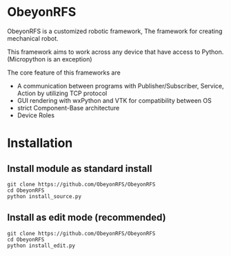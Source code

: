 # ObeyonRFS

ObeyonRFS is a customized robotic framework, The framework for creating mechanical robot.

This framework aims to work across any device that have access to Python. (Micropython is an exception)

The core feature of this frameworks are
- A communication between programs with Publisher/Subscriber, Service, Action by utilizing TCP protocol
- GUI rendering with wxPython and VTK for compatibility between OS
- strict Component-Base architecture
- Device Roles

# Installation

## Install module as standard install
```
git clone https://github.com/ObeyonRFS/ObeyonRFS
cd ObeyonRFS
python install_source.py
```

## Install as edit mode (recommended)
```
git clone https://github.com/ObeyonRFS/ObeyonRFS
cd ObeyonRFS
python install_edit.py
```

